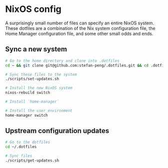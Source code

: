 # NixOS config

A surprisingly small number of files can specify an entire NixOS system. These dotfiles are a combination of the Nix system configuration file, the Home Manager configuration file, and some other small odds and ends. 

## Sync a new system 

```sh
# Go to the home directory and clone into .dotfiles
cd ~ && git clone git@github.com:stefan-peng/.dotfiles.git && cd .dotfiles

# Sync these files to the system
./scripts/set-updates.sh

# Install the new NixOS system
nixos-rebuild switch

# Install `home-manager`

# Install the user environment
home-manager switch
```

## Upstream configuration updates

```sh
# Go to the dotfiles
cd ~/.dotfiles

# Sync files
./scripts/get-updates.sh
```
